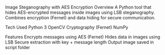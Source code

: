 Image Steganography with AES Encryption
Overview
A Python tool that hides AES-encrypted messages inside images using LSB steganography. Combines encryption (Fernet) and data hiding for secure communication.

Tech Used
Python 3
OpenCV
Cryptography (Fernet)
NumPy

Features
Encrypts messages using AES (Fernet)
Hides data in images using LSB
Secure extraction with key + message length
Output image saved in script folder



